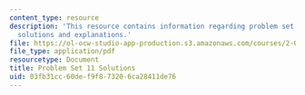 ```yaml
---
content_type: resource
description: 'This resource contains information regarding problem set 11: problem
  solutions and explanations.'
file: https://ol-ocw-studio-app-production.s3.amazonaws.com/courses/2-003sc-engineering-dynamics-fall-2011/03fb31cc60def9f873206ca28411de76_MIT2_003SCF11_pset11_sol.pdf
file_type: application/pdf
resourcetype: Document
title: Problem Set 11 Solutions
uid: 03fb31cc-60de-f9f8-7320-6ca28411de76
---
```

